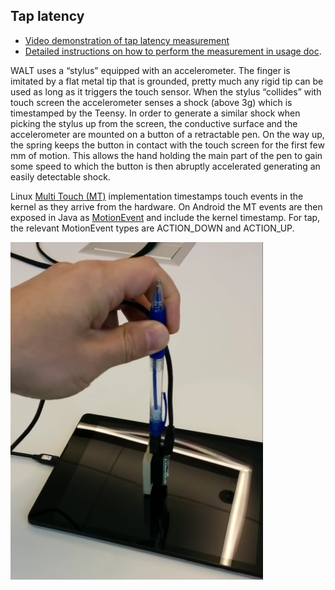 ## Tap latency

 * [Video demonstration of tap latency measurement](https://www.youtube.com/watch?v=1xAReF75Cts&list=PLd6Fi7WgXfcCEJg1FDqNCoQfpWo7W3J5a&index=2)
 * [Detailed instructions on how to perform the measurement in usage doc](usage/WALT_usage.md#tap-latency).

WALT uses a “stylus” equipped with an accelerometer. The finger is imitated by a flat metal
tip that is grounded, pretty much any rigid tip can be used as long as it triggers the touch sensor.
When the stylus “collides” with touch screen the accelerometer senses a shock (above 3g) which is
timestamped by the Teensy. In order to generate a similar shock when picking the stylus up from the
screen, the conductive surface and the accelerometer are mounted on a button of a retractable pen.
On the way up, the spring keeps the button in contact with the touch screen for the first few mm of
motion. This allows the hand holding the main part of the pen to gain some speed to which the button is
then abruptly accelerated generating an easily detectable shock.

Linux [Multi Touch (MT)](https://www.kernel.org/doc/Documentation/input/multi-touch-protocol.txt)
implementation timestamps touch events in the kernel as they arrive from the hardware. On Android
the MT events are then exposed in Java as
[MotionEvent](http://developer.android.com/reference/android/view/MotionEvent.html) 
and include the kernel timestamp. For tap, the relevant MotionEvent types are
ACTION_DOWN and ACTION_UP.

![Tap measurement](usage/images/tap.png)
